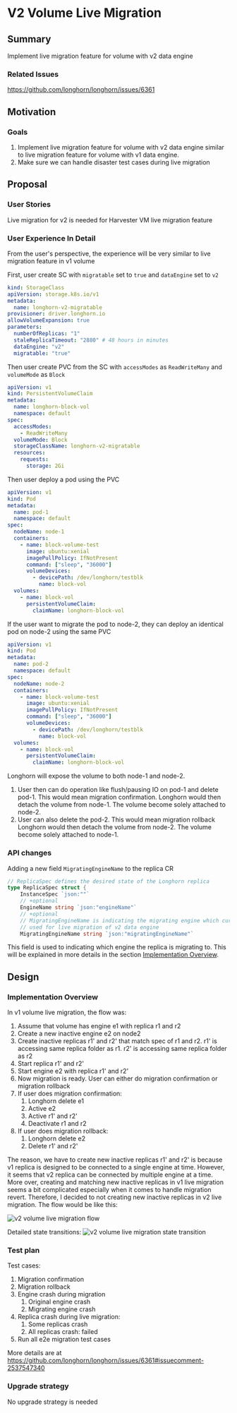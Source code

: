 # V2 Volume Live Migration

## Summary

Implement live migration feature for volume with v2 data engine 

### Related Issues

https://github.com/longhorn/longhorn/issues/6361

## Motivation

### Goals

1. Implement live migration feature for volume with v2 data engine similar to live migration feature for volume with v1 data engine.
2. Make sure we can handle disaster test cases during live migration

## Proposal

### User Stories

Live migration for v2 is needed for Harvester VM live migration feature

### User Experience In Detail

From the user's perspective, the experience will be very similar to live migration feature in v1 volume

First, user create SC with `migratable` set to `true` and `dataEngine` set to `v2`
```yaml
kind: StorageClass
apiVersion: storage.k8s.io/v1
metadata:
  name: longhorn-v2-migratable
provisioner: driver.longhorn.io
allowVolumeExpansion: true
parameters:
  numberOfReplicas: "1"
  staleReplicaTimeout: "2880" # 48 hours in minutes
  dataEngine: "v2"
  migratable: "true"
```
Then user create PVC from the SC with `accessModes` as `ReadWriteMany` and `volumeMode` as `Block`
```yaml
apiVersion: v1
kind: PersistentVolumeClaim
metadata:
  name: longhorn-block-vol
  namespace: default
spec:
  accessModes:
    - ReadWriteMany
  volumeMode: Block
  storageClassName: longhorn-v2-migratable
  resources:
    requests:
      storage: 2Gi
```
Then user deploy a pod using the PVC
```yaml
apiVersion: v1
kind: Pod
metadata:
  name: pod-1
  namespace: default
spec:
  nodeName: node-1
  containers:
    - name: block-volume-test
      image: ubuntu:xenial
      imagePullPolicy: IfNotPresent
      command: ["sleep", "36000"]
      volumeDevices:
        - devicePath: /dev/longhorn/testblk
          name: block-vol
  volumes:
    - name: block-vol
      persistentVolumeClaim:
        claimName: longhorn-block-vol
```
If the user want to migrate the pod to node-2, they can deploy an identical pod on node-2 using the same PVC
```yaml
apiVersion: v1
kind: Pod
metadata:
  name: pod-2
  namespace: default
spec:
  nodeName: node-2
  containers:
    - name: block-volume-test
      image: ubuntu:xenial
      imagePullPolicy: IfNotPresent
      command: ["sleep", "36000"]
      volumeDevices:
        - devicePath: /dev/longhorn/testblk
          name: block-vol
  volumes:
    - name: block-vol
      persistentVolumeClaim:
        claimName: longhorn-block-vol
```
Longhorn will expose the volume to both node-1 and node-2.
1. User then can do operation like flush/pausing IO on pod-1 and delete pod-1. 
   This would mean migration confirmation. 
   Longhorn would then detach the volume from node-1. 
   The volume become solely attached to node-2.
2. User can also delete the pod-2.
   This would mean migration rollback
   Longhorn would then detach the volume from node-2.
   The volume become solely attached to node-1. 


### API changes

Adding a new field `MigratingEngineName` to the replica CR
```go
// ReplicaSpec defines the desired state of the Longhorn replica
type ReplicaSpec struct {
	InstanceSpec `json:""`
	// +optional
	EngineName string `json:"engineName"`
	// +optional
	// MigratingEngineName is indicating the migrating engine which current connected to this replica. This is only
	// used for live migration of v2 data engine
	MigratingEngineName string `json:"migratingEngineName"`
```
This field is used to indicating which engine the replica is migrating to. This will be explained in more details in the section [Implementation Overview](#implementation-overview).

## Design

### Implementation Overview

In v1 volume live migration, the flow was:
1. Assume that volume has engine e1 with replica r1 and r2
1. Create a new inactive engine e2 on node2
1. Create inactive replicas r1' and r2' that match spec of r1 and r2. 
   r1' is accessing same replica folder as r1.
   r2' is accessing same replica folder as r2
1. Start replica r1' and r2'
1. Start engine e2 with replica r1' and r2'
1. Now migration is ready. User can either do migration confirmation or migration rollback 
1. If user does migration confirmation:
   1. Longhorn delete e1
   1. Active e2
   1. Active r1' and r2'
   1. Deactivate r1 and r2
1. If user does migration rollback:
    1. Longhorn delete e2
    1. Delete r1' and r2'

The reason, we have to create new inactive replicas r1' and r2' is because v1 replica is designed to be connected to a single engine at time.
However, it seems that v2 replica can be connected by multiple engine at a time.
More over, creating and matching new inactive replicas in v1 live migration seems a bit complicated especially when it comes to handle migration revert.
Therefore, I decided to not creating new inactive replicas in v2 live migration. 
The flow would be like this:

![v2 volume live migration flow](./assets/images/v2-volume-live-migration/v2-volume-live-migration-flow.png)

Detailed state transitions:
![v2 volume live migration state transition](./assets/images/v2-volume-live-migration/v2_live_migration_state_transition.png)

### Test plan

Test cases:
1. Migration confirmation
1. Migration rollback
1. Engine crash during migration
   1. Original engine crash
   1. Migrating engine crash
1. Replica crash during live migration:
   1. Some replicas crash
   1. All replicas crash: failed
1. Run all e2e migration test cases

More details are at https://github.com/longhorn/longhorn/issues/6361#issuecomment-2537547340

### Upgrade strategy

No upgrade strategy is needed 

